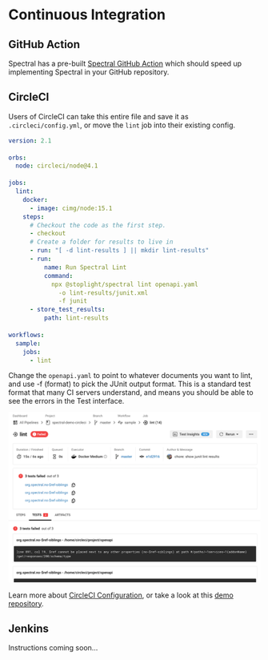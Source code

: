 # Continuous Integration

## GitHub Action

Spectral has a pre-built [Spectral GitHub Action](https://github.com/stoplightio/spectral-action) which should speed up implementing Spectral in your GitHub repository.

## CircleCI

Users of CircleCI can take this entire file and save it as `.circleci/config.yml`, or move the `lint` job into their existing config.

```yaml
version: 2.1

orbs:
  node: circleci/node@4.1

jobs:
  lint:
    docker:
      - image: cimg/node:15.1
    steps:
      # Checkout the code as the first step.
      - checkout
      # Create a folder for results to live in
      - run: "[ -d lint-results ] || mkdir lint-results"
      - run:
          name: Run Spectral Lint
          command:
            npx @stoplight/spectral lint openapi.yaml
              -o lint-results/junit.xml
              -f junit
      - store_test_results:
          path: lint-results

workflows:
  sample:
    jobs:
      - lint
```

Change the `openapi.yaml` to point to whatever documents you want to lint, and use -f (format) to pick the JUnit output format. This is a standard test format that many CI servers understand, and means you should be able to see the errors in the Test interface.

![On the CircleCI build results page there is a tab called Tests, which will show Spectral results so long as the junit format has been enabled](../img/ci-circleci.png)

Learn more about [CircleCI Configuration](https://circleci.com/docs/2.0/config-intro/), or take a look at this [demo repository](https://github.com/philsturgeon/spectral-demo-circleci).

## Jenkins

Instructions coming soon...
